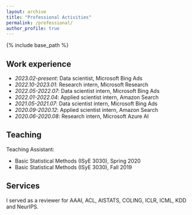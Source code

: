 ```yaml
---
layout: archive
title: "Professional Activities"
permalink: /professional/
author_profile: true
---
```


{% include base_path %}

## Work experience
* *2023.02-present*: Data scientist, Microsoft Bing Ads
* *2022.10-2023.01*: Research intern, Microsoft Research
* *2022.05-2022.07*: Data scientist intern, Microsoft Bing Ads
* *2022.01-2022.04*: Applied scientist intern, Amazon Search
* *2021.05-2021.07*: Data scientist intern, Microsoft Bing Ads
* *2020.09-2020.12*: Applied scientist intern, Amazon Search
* *2020.06-2020.08*: Research intern, Microsoft Azure AI

## Teaching
Teaching Assistant:
* Basic Statistical Methods (ISyE 3030), Spring 2020
* Basic Statistical Methods (ISyE 3030), Fall 2019

## Services
I served as a reviewer for AAAI, ACL, AISTATS, COLING, ICLR, ICML, KDD and NeurIPS.
